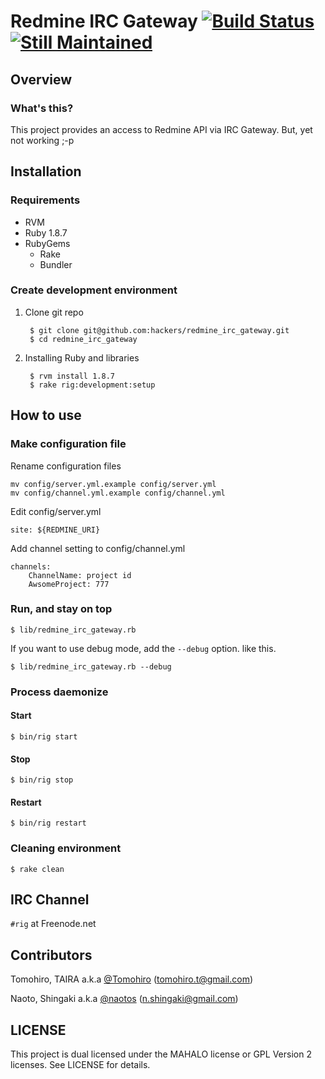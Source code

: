 Redmine IRC Gateway [![Build Status](https://secure.travis-ci.org/hackers/redmine_irc_gateway.png)](http://travis-ci.org/hackers/redmine_irc_gateway) [![Still Maintained](http://stillmaintained.com/hackers/redmine_irc_gateway.png)](http://stillmaintained.com/hackers/redmine_irc_gateway)
================================================================================


Overview
-------------------------------------------------------------------------------

### What's this?

This project provides an access to Redmine API via IRC Gateway.
But, yet not working ;-p


Installation
-------------------------------------------------------------------------------

### Requirements

- RVM
- Ruby 1.8.7
- RubyGems
    - Rake
    - Bundler


### Create development environment

1. Clone git repo

        $ git clone git@github.com:hackers/redmine_irc_gateway.git
        $ cd redmine_irc_gateway

2. Installing Ruby and libraries

        $ rvm install 1.8.7
        $ rake rig:development:setup


How to use
-------------------------------------------------------------------------------

### Make configuration file

Rename configuration files

    mv config/server.yml.example config/server.yml
    mv config/channel.yml.example config/channel.yml

Edit config/server.yml

    site: ${REDMINE_URI}

Add channel setting to config/channel.yml

    channels:
        ChannelName: project id
        AwsomeProject: 777


### Run, and stay on top

    $ lib/redmine_irc_gateway.rb

If you want to use debug mode, add the `--debug` option. like this.

    $ lib/redmine_irc_gateway.rb --debug


### Process daemonize

#### Start

    $ bin/rig start

#### Stop

    $ bin/rig stop

#### Restart

    $ bin/rig restart


### Cleaning environment

    $ rake clean


IRC Channel
-------------------------------------------------------------------------------

`#rig` at Freenode.net


Contributors
-------------------------------------------------------------------------------

Tomohiro, TAIRA a.k.a [@Tomohiro](http://twitter.com/Tomohiro) (tomohiro.t@gmail.com)

Naoto, Shingaki a.k.a [@naotos](http://twitter.com/naotos) (n.shingaki@gmail.com)


LICENSE
-------------------------------------------------------------------------------

This project is dual licensed under the MAHALO license or GPL Version 2 licenses.
See LICENSE for details.
